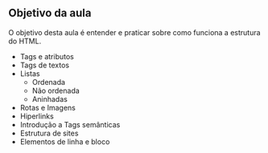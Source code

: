 ## Objetivo da aula
O objetivo desta aula é  entender e praticar sobre como funciona a estrutura do HTML.

-  Tags e atributos
-  Tags de textos
-  Listas
   - Ordenada
   - Não ordenada
   - Aninhadas
-  Rotas e Imagens
-  Hiperlinks
-  Introdução a Tags semânticas
-  Estrutura de sites
-  Elementos de linha e bloco

